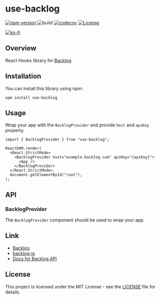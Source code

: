 # use-backlog

[![npm version](https://badge.fury.io/js/use-backlog.svg)](https://badge.fury.io/js/use-backlog)
![build](https://github.com/ryohidaka/use-backlog/workflows/Build/badge.svg)
[![codecov](https://codecov.io/gh/ryohidaka/use-backlog/graph/badge.svg?token=RHP9TB2F51)](https://codecov.io/gh/ryohidaka/use-backlog)
[![License](https://img.shields.io/badge/license-MIT-blue.svg)](https://opensource.org/licenses/MIT)

[![ko-fi](https://ko-fi.com/img/githubbutton_sm.svg)](https://ko-fi.com/B0B6TVH92)

## Overview

React Hooks library for [Backlog](https://backlog.com/).

## Installation

You can install this library using npm:

```shell
npm install use-backlog
```

## Usage

Wrap your app with the `BacklogProvider` and provide `host` and `apiKey` property.

```tsx
import { BacklogProvider } from "use-backlog";

ReactDOM.render(
  <React.StrictMode>
    <BacklogProvider host="example.backlog.com" apiKey="{apiKey}">
      <App />
    </BacklogProvider>
  </React.StrictMode>,
  document.getElementById("root"),
);
```

## API

### BacklogProvider

The `BacklogProvider` component should be used to wrap your app.

## Link

- [Backlog](https://backlog.com/)
- [backlog-js](https://github.com/nulab/backlog-js)
- [Docs for Backlog API](https://developer.nulab.com/docs/backlog)

## License

This project is licensed under the MIT License - see the [LICENSE](LICENSE) file for details.
